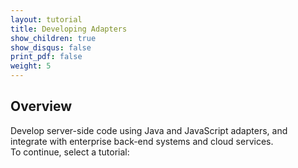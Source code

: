 ```yaml
---
layout: tutorial
title: Developing Adapters
show_children: true
show_disqus: false
print_pdf: false
weight: 5
---
```

## Overview
Develop server-side code using Java and JavaScript adapters, and integrate with enterprise back-end systems and cloud services.  
To continue, select a tutorial:
